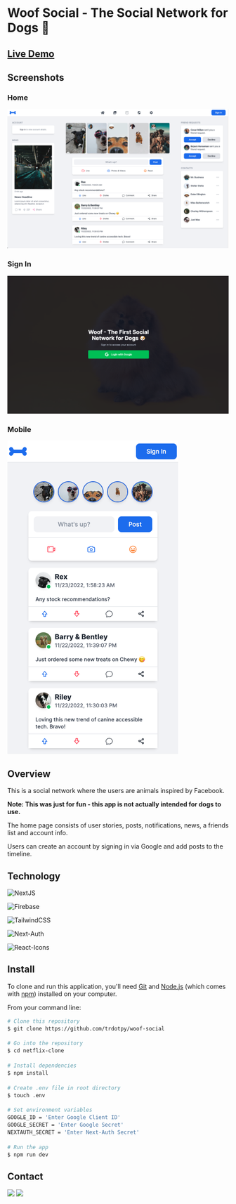 # Woof Social - The Social Network for Dogs 🐶

## <a href="">Live Demo</a>

## Screenshots

### Home

<img src="./public/woof-ss-home.png">

### Sign In

<img src="./public/woof-ss-login.png">

### Mobile

<img src="./public/woof-ss-mobile.png">

## Overview

This is a social network where the users are animals inspired by Facebook.

**Note: This was just for fun - this app is not actually intended for dogs to use.**

The home page consists of user stories, posts, notifications, news, a friends list and account info.

Users can create an account by signing in via Google and add posts to the timeline.

## Technology

![NextJS](https://img.shields.io/static/v1?style=for-the-badge&message=NextJS&color=black&logo=Next.js&logoColor=white&label=)

![Firebase](https://img.shields.io/static/v1?style=for-the-badge&message=Firebase&color=orange&logo=Firebase&logoColor=yello&label=)

![TailwindCSS](https://img.shields.io/static/v1?style=for-the-badge&message=TailwindCSS&color=blue&logo=TailwindCSS&logoColor=white&label=)

![Next-Auth](https://img.shields.io/static/v1?style=for-the-badge&message=Next-Auth&color=black&logo=NextAuth&logoColor=white&label=)

![React-Icons](https://img.shields.io/static/v1?style=for-the-badge&message=React-Icons&color=blue&logo=React&logoColor=white&label=)

## Install

To clone and run this application, you'll need [Git](https://git-scm.com) and [Node.js](https://nodejs.org/en/download/) (which comes with [npm](http://npmjs.com)) installed on your computer.

From your command line:

```bash
# Clone this repository
$ git clone https://github.com/trdotpy/woof-social

# Go into the repository
$ cd netflix-clone

# Install dependencies
$ npm install

# Create .env file in root directory
$ touch .env

# Set environment variables
GOOGLE_ID = 'Enter Google Client ID'
GOOGLE_SECRET = 'Enter Google Secret'
NEXTAUTH_SECRET = 'Enter Next-Auth Secret'

# Run the app
$ npm run dev
```

## Contact

[<img src='https://img.shields.io/badge/GitHub-100000?style=for-the-badge&logo=github&logoColor=white'>](https://github.com/trdotpy/)
[<img src='https://img.shields.io/badge/Microsoft_Outlook-0078D4?style=for-the-badge&logo=microsoft-outlook&logoColor=white'>](mailto:tanvi.rahman@outlook.com)

